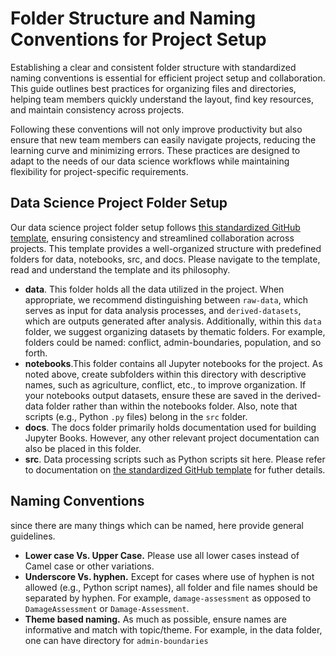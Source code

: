 # Folder Structure and Naming Conventions for Project Setup

Establishing a clear and consistent folder structure with standardized naming conventions is essential for efficient project setup and collaboration. This guide outlines best practices for organizing files and directories, helping team members quickly understand the layout, find key resources, and maintain consistency across projects.

Following these conventions will not only improve productivity but also ensure that new team members can easily navigate projects, reducing the learning curve and minimizing errors. These practices are designed to adapt to the needs of our data science workflows while maintaining flexibility for project-specific requirements.

## Data Science Project Folder Setup
Our data science project folder setup follows [this standardized GitHub template](https://github.com/worldbank/template), ensuring consistency and streamlined collaboration across projects. This template provides a well-organized structure with predefined folders for data, notebooks, src,  and docs. Please navigate to the template, read and understand the template and its philosophy.
- **data**. This folder holds all the data utilized in the project. When appropriate, we recommend distinguishing between ```raw-data```, which serves as input for data analysis processes, and ```derived-datasets```, which are outputs generated after analysis. Additionally, within this ```data``` folder, we suggest organizing datasets by thematic folders. For example, folders could be named: conflict, admin-boundaries, population, and so forth.
- **notebooks**.This folder contains all Jupyter notebooks for the project. As noted above, create subfolders within this directory with descriptive names, such as agriculture, conflict, etc., to improve organization. If your notebooks output datasets, ensure these are saved in the derived-data folder rather than within the notebooks folder. Also, note that scripts (e.g., Python ```.py``` files) belong in the ```src``` folder.
- **docs**. The docs folder primarily holds documentation used for building Jupyter Books. However, any other relevant project documentation can also be placed in this folder.
- **src**. Data processing scripts such as Python scripts sit here. Please refer to documentation on [the standardized GitHub template](https://github.com/worldbank/template) for futher details.

## Naming Conventions
since there are many things which can be named, here provide general guidelines.
- **Lower case Vs. Upper Case.** Please use all lower cases instead of Camel case or other variations.
- **Underscore Vs. hyphen.** Except for cases where use of hyphen is not allowed (e.g., Python script names), all folder and file names should be separated by hyphen. For example, ```damage-assessment``` as opposed to ```DamageAssessment``` or ```Damage-Assessment```.
- **Theme based naming.** As much as possible, ensure names are informative and match with topic/theme. For example, in the data folder, one can have directory for ```admin-boundaries```
